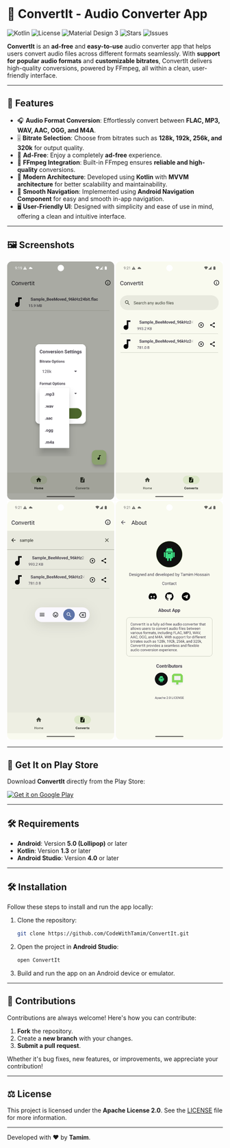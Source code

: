 # 🎵 ConvertIt - Audio Converter App
![Kotlin](https://img.shields.io/badge/Kotlin-0095D5?style=for-the-badge&logo=kotlin&logoColor=white)
![License](https://img.shields.io/badge/License-Apache%202.0-4E9CAF?style=for-the-badge&logo=open-source-initiative&logoColor=white)
![Material Design 3](https://img.shields.io/badge/Material%203-4285F4?style=for-the-badge&logo=material-design&logoColor=white)
![Stars](https://img.shields.io/github/stars/CodeWithTamim/ConvertIt?style=for-the-badge&logo=star)
![Issues](https://img.shields.io/github/issues/CodeWithTamim/ConvertIt?style=for-the-badge&logo=issue-tracking)

**ConvertIt** is an **ad-free** and **easy-to-use** audio converter app that helps users convert audio files across different formats seamlessly. With **support for popular audio formats** and **customizable bitrates**, ConvertIt delivers high-quality conversions, powered by FFmpeg, all within a clean, user-friendly interface.

---

## 🚀 Features

- 🎧 **Audio Format Conversion**: Effortlessly convert between **FLAC, MP3, WAV, AAC, OGG, and M4A**.
- 🎚️ **Bitrate Selection**: Choose from bitrates such as **128k, 192k, 256k, and 320k** for output quality.
- 📱 **Ad-Free**: Enjoy a completely **ad-free** experience.
- 🔧 **FFmpeg Integration**: Built-in FFmpeg ensures **reliable and high-quality** conversions.
- 📐 **Modern Architecture**: Developed using **Kotlin** with **MVVM architecture** for better scalability and maintainability.
- 🧭 **Smooth Navigation**: Implemented using **Android Navigation Component** for easy and smooth in-app navigation.
- 🖥️ **User-Friendly UI**: Designed with simplicity and ease of use in mind, offering a clean and intuitive interface.

---

## 🖼️ Screenshots

<p align="left">
  <img src="images/img1.png" alt="Screenshot 1" width="250"/>
  <img src="images/img2.png" alt="Screenshot 2" width="250"/>
  <img src="images/img3.png" alt="Screenshot 3" width="250"/>
 <img src="images/img4.png" alt="Screenshot 3" width="250"/>
</p>

---

## 📱 Get It on Play Store

Download **ConvertIt** directly from the Play Store:

<p align="left">
  <a href="https://play.google.com/store/apps/details?id=com.nasahacker.convertit" target="_blank">
    <img alt="Get it on Google Play" src="https://img.shields.io/badge/Get%20it%20on-Google%20Play-4285F4?style=for-the-badge&logo=google-play&logoColor=white" width="200"/>
  </a>
</p>

---

## 🛠️ Requirements

- **Android**: Version **5.0 (Lollipop)** or later
- **Kotlin**: Version **1.3** or later
- **Android Studio**: Version **4.0** or later

---

## 🛠️ Installation

Follow these steps to install and run the app locally:

1. Clone the repository:
    ```bash
    git clone https://github.com/CodeWithTamim/ConvertIt.git
    ```

2. Open the project in **Android Studio**:
    ```bash
    open ConvertIt
    ```

3. Build and run the app on an Android device or emulator.

---

## 🤝 Contributions

Contributions are always welcome! Here's how you can contribute:

1. **Fork** the repository.
2. Create a **new branch** with your changes.
3. **Submit a pull request**.

Whether it's bug fixes, new features, or improvements, we appreciate your contribution!

---

## ⚖️ License

This project is licensed under the **Apache License 2.0**. See the [LICENSE](LICENSE) file for more information.

---

Developed with ❤️ by **Tamim**.
